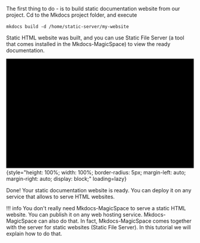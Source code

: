 

The first thing to do - is to build static documentation website from our project. Cd to the Mkdocs project folder, and execute 

```
mkdocs build -d /home/static-server/my-website
```

Static HTML website was built, and you can use Static File Server (a tool that comes installed in the Mkdocs-MagicSpace) to view 
the ready documentation.

![Placeholder](img/static-website.gif){style="height: 100%; width: 100%; border-radius: 5px; margin-left: auto; margin-right: auto; display: block;" loading=lazy}


Done! Your static documentation website is ready. You can deploy it on any service that allows to serve HTML websites.   

!!! info
    You don't really need Mkdocs-MagicSpace to serve a static HTML website. You can publish it on any web hosting service. 
    Mkdocs-MagicSpace can also do that. In fact, Mkdocs-MagicSpace comes together with the server for static websites (Static 
    File Server). In this tutorial we will explain how to do that.



